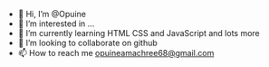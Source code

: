 - 👋 Hi, I’m @Opuine
- 👀 I’m interested in ...
- 🌱 I’m currently learning HTML CSS and JavaScript and lots more
- 💞️ I’m looking to collaborate on github
- 📫 How to reach me opuineamachree68@gmail.com

<!---
Opuine/Opuine is a ✨ special ✨ repository because its `README.md` (this file) appears on your GitHub profile.
You can click the Preview link to take a look at your changes.
--->
